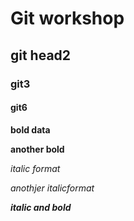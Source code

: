 # Git workshop
## git head2
### git3
#### git6

**bold data**

__another bold__

*italic format*

_anothjer italicformat_

_**italic and bold**_
